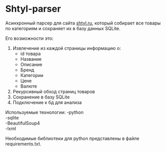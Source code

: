 # Shtyl-parser
Асинхронный парсер для сайта [shtyl.ru](https://www.shtyl.ru), который собирает все товары по категориям и сохраняет их в базу данных SQLite.

Его возможности это:
1. Извлечение из каждой страницы информацию о: 
    - id товара 
    - Название 
    - Описание
    - Бренд
    - Категории
    - Цене
    - Валюте
2. Рекурсивный обход страниц товаров
3. Сохранение в базу SQLite
4. Подключение к бд для анализа

Используемые технологии: 
-python  
-sqlite  
-BeautifulSoup4   
-lxml  

Необходимые библиотеки для python представлены в файле requirements.txt.
